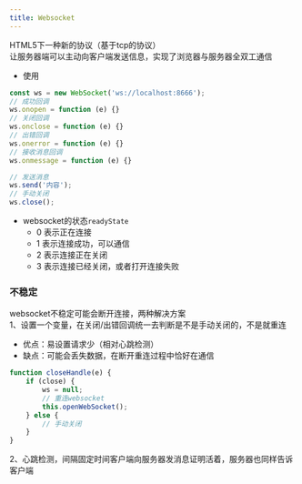 ```yaml
---
title: Websocket
---
```


HTML5下一种新的协议（基于tcp的协议）   
让服务器端可以主动向客户端发送信息，实现了浏览器与服务器全双工通信

* 使用
```js
const ws = new WebSocket('ws://localhost:8666');
// 成功回调
ws.onopen = function (e) {}
// 关闭回调
ws.onclose = function (e) {}
// 出错回调
ws.onerror = function (e) {}
// 接收消息回调
ws.onmessage = function (e) {}

// 发送消息
ws.send('内容');
// 手动关闭
ws.close();
```

- websocket的状态```readyState```
  - 0 表示正在连接
  - 1 表示连接成功，可以通信
  - 2 表示连接正在关闭
  - 3 表示连接已经关闭，或者打开连接失败

### 不稳定
websocket不稳定可能会断开连接，两种解决方案   
1、设置一个变量，在关闭/出错回调统一去判断是不是手动关闭的，不是就重连
* 优点：易设置请求少（相对心跳检测）
* 缺点：可能会丢失数据，在断开重连过程中恰好在通信
```js
function closeHandle(e) {
    if (close) {
        ws = null;
        // 重连websocket
        this.openWebSocket();
    } else {
        // 手动关闭
    }
}
```
2、心跳检测，间隔固定时间客户端向服务器发消息证明活着，服务器也同样告诉客户端
```js

```

